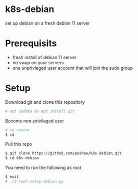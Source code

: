k8s-debian
============
set up debian on a fresh debian 11 server

# Prerequisits
* fresh install of debian 11 server
* no swap on your servers
* one unprivleged user account that will join the sudo group

# Setup
Download git and clone this repository
```bash
# apt update && apt install git
```

Become non-privilaged user
```bash
# su <user>
$ cd
```

Pull this repo
```bash
$ git clone https://github.com/poshaw/k8s-debian.git
$ cd k8s-debian
```

You need to run the following as root
```bash
$ exit
# ./2-root-setup-debian.py
```
